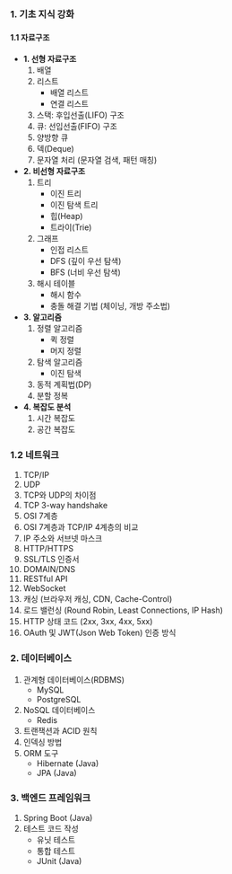 ### **1. 기초 지식 강화**

#### 1.1 자료구조
- **1. 선형 자료구조**
    1. 배열
    2. 리스트
        - 배열 리스트
        - 연결 리스트
    3. 스택: 후입선출(LIFO) 구조
    4. 큐: 선입선출(FIFO) 구조
    5. 양방향 큐
    6. 덱(Deque)
    7. 문자열 처리 (문자열 검색, 패턴 매칭)
- **2. 비선형 자료구조**
    1. 트리
        - 이진 트리
        - 이진 탐색 트리
        - 힙(Heap)
        - 트라이(Trie)
    2. 그래프
        - 인접 리스트
        - DFS (깊이 우선 탐색)
        - BFS (너비 우선 탐색)
    3. 해시 테이블
        - 해시 함수
        - 충돌 해결 기법 (체이닝, 개방 주소법)
- **3. 알고리즘**
    1. 정렬 알고리즘
        - 퀵 정렬
        - 머지 정렬
    2. 탐색 알고리즘
        - 이진 탐색
    3. 동적 계획법(DP)
    4. 분할 정복
- **4. 복잡도 분석**
    1. 시간 복잡도
    2. 공간 복잡도

### **1.2 네트워크**
1. TCP/IP
2. UDP
3. TCP와 UDP의 차이점
4. TCP 3-way handshake
5. OSI 7계층
6. OSI 7계층과 TCP/IP 4계층의 비교
7. IP 주소와 서브넷 마스크
8. HTTP/HTTPS
9. SSL/TLS 인증서
10. DOMAIN/DNS
11. RESTful API
12. WebSocket
13. 캐싱 (브라우저 캐싱, CDN, Cache-Control)
14. 로드 밸런싱 (Round Robin, Least Connections, IP Hash)
15. HTTP 상태 코드 (2xx, 3xx, 4xx, 5xx)
16. OAuth 및 JWT(Json Web Token) 인증 방식

### **2. 데이터베이스**
1. 관계형 데이터베이스(RDBMS)
    - MySQL
    - PostgreSQL
2. NoSQL 데이터베이스
    - Redis
3. 트랜잭션과 ACID 원칙
4. 인덱싱 방법
5. ORM 도구
    - Hibernate (Java)
    - JPA (Java)
### **3. 백엔드 프레임워크**
1. Spring Boot (Java)
4. 테스트 코드 작성
    - 유닛 테스트
    - 통합 테스트
    - JUnit (Java)
